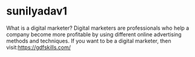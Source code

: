 # sunilyadav1
What is a digital marketer?  Digital marketers are professionals who help a company become more profitable by using different online advertising methods and techniques.  If you want to be a digital marketer, then visit:https://gdfskills.com/  
